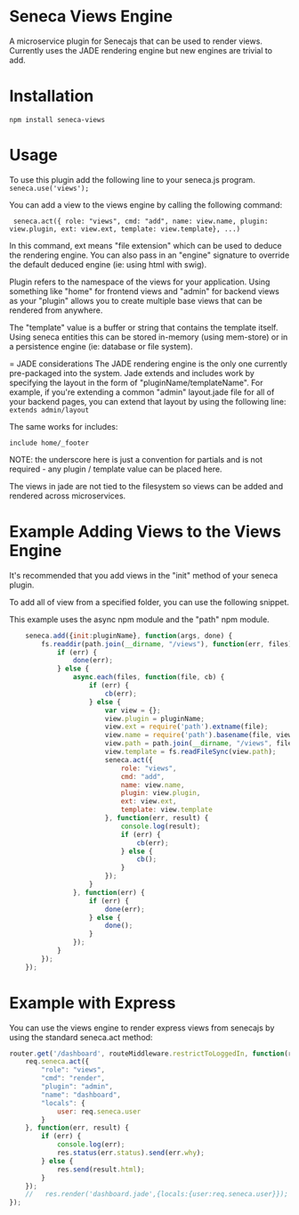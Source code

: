 Seneca Views Engine
======

A microservice plugin for Senecajs that can be used to render views.  Currently
uses the JADE rendering engine but new engines are trivial to add.

Installation
=======
``` npm install seneca-views ```

Usage
=======
To use this plugin add the following line to your seneca.js program.
``` seneca.use('views'); ```

You can add a view to the views engine by calling the following command:

``` seneca.act({ role: "views", cmd: "add", name: view.name, plugin: view.plugin, ext: view.ext, template: view.template}, ...)```

In this command, ext means "file extension" which can be used to deduce the rendering engine.  You can
also pass in an "engine" signature to override the default deduced engine (ie: using html with swig).

Plugin refers to the namespace of the views for your application.  Using something like "home"
for frontend views and "admin" for backend views as your "plugin" allows you to create multiple
base views that can be rendered from anywhere.

The "template" value is a buffer or string that contains the template itself.  Using seneca entities this
can be stored in-memory (using mem-store) or in a persistence engine (ie: database or file system).

= JADE considerations
The JADE rendering engine is the only one currently pre-packaged into the system.  Jade extends
and includes work by specifying the layout in the form of "pluginName/templateName".  For example,
if you're extending a common "admin" layout.jade file for all of your backend pages, you can extend
that layout by using the following line:
``` extends admin/layout ```

The same works for includes:

``` include home/_footer ```

NOTE: the underscore here is just a convention for partials and is not required - any plugin / template
value can be placed here.

The views in jade are not tied to the filesystem so views can be added and rendered across microservices.

Example Adding Views to the Views Engine
=====
It's recommended that you add views in the  "init" method of your seneca plugin.

To add all of view from a specified folder, you can use the following snippet.

This example uses the async npm module and the "path" npm module.
```javascript
    seneca.add({init:pluginName}, function(args, done) {
        fs.readdir(path.join(__dirname, "/views"), function(err, files) {
            if (err) {
                done(err);
            } else {
                async.each(files, function(file, cb) {
                    if (err) {
                        cb(err);
                    } else {
                        var view = {};
                        view.plugin = pluginName;
                        view.ext = require('path').extname(file);
                        view.name = require('path').basename(file, view.ext);
                        view.path = path.join(__dirname, "/views", file);
                        view.template = fs.readFileSync(view.path);
                        seneca.act({
                            role: "views",
                            cmd: "add", 
                            name: view.name,
                            plugin: view.plugin,
                            ext: view.ext,
                            template: view.template
                        }, function(err, result) {
                            console.log(result);
                            if (err) {
                                cb(err);
                            } else {
                                cb();
                            }
                        });
                    }
                }, function(err) {
                    if (err) {
                        done(err);
                    } else {
                        done();
                    }
                });
            }
        }); 
    });
```
Example with Express
=====
You can use the views engine to render express views from senecajs by using the standard
seneca.act method:

```javascript
router.get('/dashboard', routeMiddleware.restrictToLoggedIn, function(req, res){
    req.seneca.act({
        "role": "views",
        "cmd": "render",
        "plugin": "admin",
        "name": "dashboard",
        "locals": {
            user: req.seneca.user
        }
    }, function(err, result) {
        if (err) {
            console.log(err);
            res.status(err.status).send(err.why);
        } else {
            res.send(result.html);
        }
    });
    //   res.render('dashboard.jade',{locals:{user:req.seneca.user}});
});
```